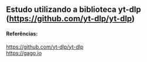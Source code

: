 
## Estudo utilizando a biblioteca yt-dlp (<a href="https://github.com/yt-dlp/yt-dlp" target="_blank">https://github.com/yt-dlp/yt-dlp</a>) 

#### Referências:
https://github.com/yt-dlp/yt-dlp <br />
https://gago.io
